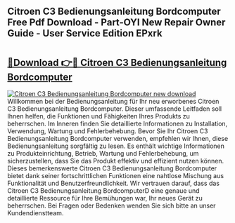 ## Citroen C3 Bedienungsanleitung Bordcomputer Free Pdf Download - Part-OYI New Repair Owner Guide - User Service Edition EPxrk

# <h2><a href="http://df2ivr.blite.top/?on=Citroen+C3+Bedienungsanleitung+Bordcomputer">🔗Download 👉🔴 Citroen C3 Bedienungsanleitung Bordcomputer</a></h2>

[![Citroen C3 Bedienungsanleitung Bordcomputer new download](https://i.imgur.com/lujVjoI.png)](http://df2ivr.blite.top/?on=Citroen+C3+Bedienungsanleitung+Bordcomputer)
Willkommen bei der Bedienungsanleitung für Ihr neu erworbenes Citroen C3 Bedienungsanleitung Bordcomputer. Dieser umfassende Leitfaden soll Ihnen helfen, die Funktionen und Fähigkeiten Ihres Produkts zu beherrschen. Im Inneren finden Sie detaillierte Informationen zu Installation, Verwendung, Wartung und Fehlerbehebung. Bevor Sie Ihr Citroen C3 Bedienungsanleitung Bordcomputer verwenden, empfehlen wir Ihnen, diese Bedienungsanleitung sorgfältig zu lesen. Es enthält wichtige Informationen zu Produkteinrichtung, Betrieb, Wartung und Fehlerbehebung, um sicherzustellen, dass Sie das Produkt effektiv und effizient nutzen können. Dieses bemerkenswerte Citroen C3 Bedienungsanleitung Bordcomputer bietet dank seiner fortschrittlichen Funktionen eine nahtlose Mischung aus Funktionalität und Benutzerfreundlichkeit. Wir vertrauen darauf, dass das Citroen C3 Bedienungsanleitung BordcomputerD eine genaue und detaillierte Ressource für Ihre Bemühungen war, Ihr neues Gerät zu beherrschen. Bei Fragen oder Bedenken wenden Sie sich bitte an unser Kundendienstteam.
